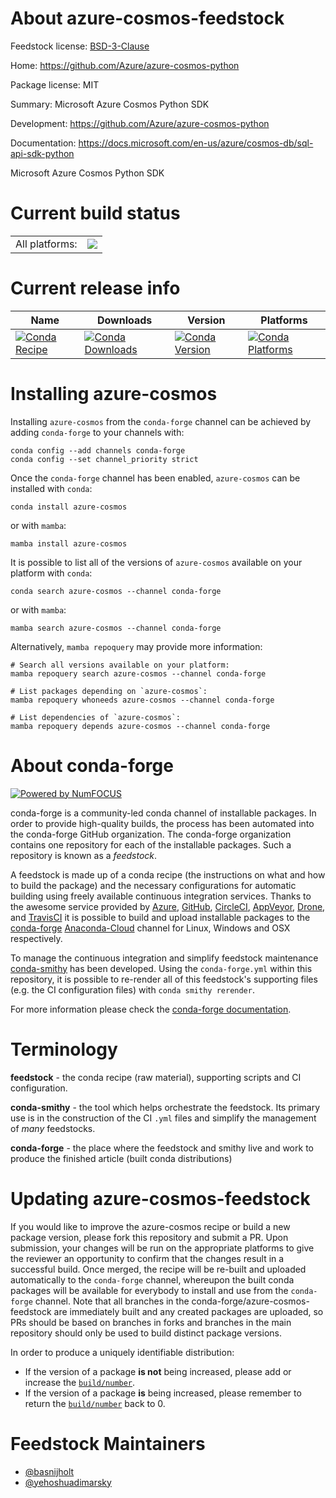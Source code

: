 About azure-cosmos-feedstock
============================

Feedstock license: [BSD-3-Clause](https://github.com/conda-forge/azure-cosmos-feedstock/blob/main/LICENSE.txt)

Home: https://github.com/Azure/azure-cosmos-python

Package license: MIT

Summary: Microsoft Azure Cosmos Python SDK

Development: https://github.com/Azure/azure-cosmos-python

Documentation: https://docs.microsoft.com/en-us/azure/cosmos-db/sql-api-sdk-python

Microsoft Azure Cosmos Python SDK

Current build status
====================


<table><tr><td>All platforms:</td>
    <td>
      <a href="https://dev.azure.com/conda-forge/feedstock-builds/_build/latest?definitionId=6373&branchName=main">
        <img src="https://dev.azure.com/conda-forge/feedstock-builds/_apis/build/status/azure-cosmos-feedstock?branchName=main">
      </a>
    </td>
  </tr>
</table>

Current release info
====================

| Name | Downloads | Version | Platforms |
| --- | --- | --- | --- |
| [![Conda Recipe](https://img.shields.io/badge/recipe-azure--cosmos-green.svg)](https://anaconda.org/conda-forge/azure-cosmos) | [![Conda Downloads](https://img.shields.io/conda/dn/conda-forge/azure-cosmos.svg)](https://anaconda.org/conda-forge/azure-cosmos) | [![Conda Version](https://img.shields.io/conda/vn/conda-forge/azure-cosmos.svg)](https://anaconda.org/conda-forge/azure-cosmos) | [![Conda Platforms](https://img.shields.io/conda/pn/conda-forge/azure-cosmos.svg)](https://anaconda.org/conda-forge/azure-cosmos) |

Installing azure-cosmos
=======================

Installing `azure-cosmos` from the `conda-forge` channel can be achieved by adding `conda-forge` to your channels with:

```
conda config --add channels conda-forge
conda config --set channel_priority strict
```

Once the `conda-forge` channel has been enabled, `azure-cosmos` can be installed with `conda`:

```
conda install azure-cosmos
```

or with `mamba`:

```
mamba install azure-cosmos
```

It is possible to list all of the versions of `azure-cosmos` available on your platform with `conda`:

```
conda search azure-cosmos --channel conda-forge
```

or with `mamba`:

```
mamba search azure-cosmos --channel conda-forge
```

Alternatively, `mamba repoquery` may provide more information:

```
# Search all versions available on your platform:
mamba repoquery search azure-cosmos --channel conda-forge

# List packages depending on `azure-cosmos`:
mamba repoquery whoneeds azure-cosmos --channel conda-forge

# List dependencies of `azure-cosmos`:
mamba repoquery depends azure-cosmos --channel conda-forge
```


About conda-forge
=================

[![Powered by
NumFOCUS](https://img.shields.io/badge/powered%20by-NumFOCUS-orange.svg?style=flat&colorA=E1523D&colorB=007D8A)](https://numfocus.org)

conda-forge is a community-led conda channel of installable packages.
In order to provide high-quality builds, the process has been automated into the
conda-forge GitHub organization. The conda-forge organization contains one repository
for each of the installable packages. Such a repository is known as a *feedstock*.

A feedstock is made up of a conda recipe (the instructions on what and how to build
the package) and the necessary configurations for automatic building using freely
available continuous integration services. Thanks to the awesome service provided by
[Azure](https://azure.microsoft.com/en-us/services/devops/), [GitHub](https://github.com/),
[CircleCI](https://circleci.com/), [AppVeyor](https://www.appveyor.com/),
[Drone](https://cloud.drone.io/welcome), and [TravisCI](https://travis-ci.com/)
it is possible to build and upload installable packages to the
[conda-forge](https://anaconda.org/conda-forge) [Anaconda-Cloud](https://anaconda.org/)
channel for Linux, Windows and OSX respectively.

To manage the continuous integration and simplify feedstock maintenance
[conda-smithy](https://github.com/conda-forge/conda-smithy) has been developed.
Using the ``conda-forge.yml`` within this repository, it is possible to re-render all of
this feedstock's supporting files (e.g. the CI configuration files) with ``conda smithy rerender``.

For more information please check the [conda-forge documentation](https://conda-forge.org/docs/).

Terminology
===========

**feedstock** - the conda recipe (raw material), supporting scripts and CI configuration.

**conda-smithy** - the tool which helps orchestrate the feedstock.
                   Its primary use is in the construction of the CI ``.yml`` files
                   and simplify the management of *many* feedstocks.

**conda-forge** - the place where the feedstock and smithy live and work to
                  produce the finished article (built conda distributions)


Updating azure-cosmos-feedstock
===============================

If you would like to improve the azure-cosmos recipe or build a new
package version, please fork this repository and submit a PR. Upon submission,
your changes will be run on the appropriate platforms to give the reviewer an
opportunity to confirm that the changes result in a successful build. Once
merged, the recipe will be re-built and uploaded automatically to the
`conda-forge` channel, whereupon the built conda packages will be available for
everybody to install and use from the `conda-forge` channel.
Note that all branches in the conda-forge/azure-cosmos-feedstock are
immediately built and any created packages are uploaded, so PRs should be based
on branches in forks and branches in the main repository should only be used to
build distinct package versions.

In order to produce a uniquely identifiable distribution:
 * If the version of a package **is not** being increased, please add or increase
   the [``build/number``](https://docs.conda.io/projects/conda-build/en/latest/resources/define-metadata.html#build-number-and-string).
 * If the version of a package **is** being increased, please remember to return
   the [``build/number``](https://docs.conda.io/projects/conda-build/en/latest/resources/define-metadata.html#build-number-and-string)
   back to 0.

Feedstock Maintainers
=====================

* [@basnijholt](https://github.com/basnijholt/)
* [@yehoshuadimarsky](https://github.com/yehoshuadimarsky/)

